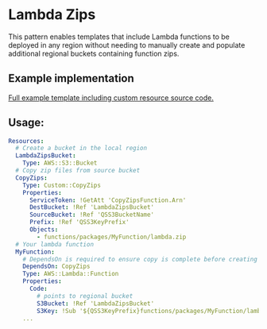 # Lambda Zips

This pattern enables templates that include Lambda functions to be deployed in any region without needing to manually 
create and populate additional regional buckets containing function zips.

## Example implementation

[Full example template including custom resource source code.](/patterns/LambdaZips/example.yaml)

## Usage:
```yaml
Resources:
  # Create a bucket in the local region
  LambdaZipsBucket:
    Type: AWS::S3::Bucket
  # Copy zip files from source bucket
  CopyZips:
    Type: Custom::CopyZips
    Properties:
      ServiceToken: !GetAtt 'CopyZipsFunction.Arn'
      DestBucket: !Ref 'LambdaZipsBucket'
      SourceBucket: !Ref 'QSS3BucketName'
      Prefix: !Ref 'QSS3KeyPrefix'
      Objects:
        - functions/packages/MyFunction/lambda.zip
  # Your lambda function
  MyFunction:
    # DependsOn is required to ensure copy is complete before creating the function
    DependsOn: CopyZips
    Type: AWS::Lambda::Function
    Properties:
      Code:
        # points to regional bucket
        S3Bucket: !Ref 'LambdaZipsBucket'
        S3Key: !Sub '${QSS3KeyPrefix}functions/packages/MyFunction/lambda.zip'
    ...
```